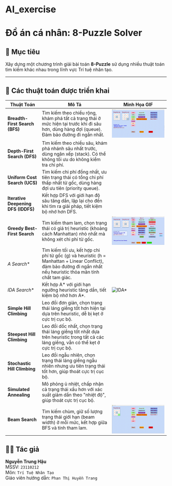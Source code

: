 # AI_exercise

# Đồ án cá nhân: 8-Puzzle Solver

## 🎯 Mục tiêu
Xây dựng một chương trình giải bài toán **8-Puzzle** sử dụng nhiều thuật toán tìm kiếm khác nhau trong lĩnh vực Trí tuệ nhân tạo.

---

## 🧠 Các thuật toán được triển khai

| Thuật Toán               | Mô Tả                                                                 | Minh Họa GIF                              |
|--------------------------|----------------------------------------------------------------------|-------------------------------------------|
| **Breadth-First Search (BFS)** | Tìm kiếm theo chiều rộng, khám phá tất cả trạng thái ở mức hiện tại trước khi đi sâu hơn, dùng hàng đợi (queue). Đảm bảo đường đi ngắn nhất.    | ![BFS](gifs/bfs.gif)                     |
| **Depth-First Search (DFS)**   | Tìm kiếm theo chiều sâu, khám phá nhánh sâu nhất trước, dùng ngăn xếp (stack). Có thể không tối ưu do không kiểm tra chi phí.             |                    |
| **Uniform Cost Search (UCS)**  | Tìm kiếm chi phí đồng nhất, ưu tiên trạng thái có tổng chi phí thấp nhất từ gốc, dùng hàng đợi ưu tiên (priority queue).        |                     |
| **Iterative Deepening DFS (IDDFS)** | Kết hợp DFS với giới hạn độ sâu tăng dần, lặp lại cho đến khi tìm ra giải pháp, tiết kiệm bộ nhớ hơn DFS.               |                 |
| **Greedy Best-First Search**   | Tìm kiếm tham lam, chọn trạng thái có giá trị heuristic (khoảng cách Manhattan) nhỏ nhất mà không xét chi phí từ gốc.           | ![Greedy](gifs/greedy.gif)               |
| **A* Search**                 | Tìm kiếm tối ưu, kết hợp chi phí từ gốc (g) và heuristic (h = Manhattan + Linear Conflict), đảm bảo đường đi ngắn nhất nếu heuristic thỏa mãn tính chất tam giác.       |                 |
| **IDA* Search**               | Kết hợp A* với giới hạn ngưỡng heuristic tăng dần, tiết kiệm bộ nhớ hơn A*.                   | ![IDA*](gifs/ida_star.gif)               |
| **Simple Hill Climbing**       | Leo đồi đơn giản, chọn trạng thái láng giềng tốt hơn hiện tại dựa trên heuristic, dễ bị kẹt ở cực trị cục bộ.                     |     |
| **Steepest Hill Climbing**     | Leo đồi dốc nhất, chọn trạng thái láng giềng tốt nhất dựa trên heuristic trong tất cả các láng giềng, vẫn có thể kẹt ở cực trị cục bộ.     |  |
| **Stochastic Hill Climbing**   | Leo đồi ngẫu nhiên, chọn trạng thái láng giềng ngẫu nhiên nhưng ưu tiên trạng thái tốt hơn, giúp thoát cực trị cục bộ.            |  |
| **Simulated Annealing**        | Mô phỏng ủ nhiệt, chấp nhận cả trạng thái xấu hơn với xác suất giảm dần theo "nhiệt độ", giúp thoát cực trị cục bộ.    |  |
| **Beam Search**                | Tìm kiếm chùm, giữ số lượng trạng thái giới hạn (beam width) ở mỗi mức, kết hợp giữa BFS và tính tham lam.   | ![Beam Search](gifs/beam_search.gif)     |

## 👨‍💻 Tác giả

**Nguyễn Trung Hậu**  
MSSV: `23110212`  
Môn: `Trí Tuệ Nhân Tạo`  
Giáo viên hướng dẫn: `Phan Thị Huyền Trang` 

